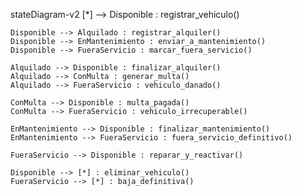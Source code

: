 stateDiagram-v2
    [*] --> Disponible : registrar_vehiculo()

    Disponible --> Alquilado : registrar_alquiler()
    Disponible --> EnMantenimiento : enviar_a_mantenimiento()
    Disponible --> FueraServicio : marcar_fuera_servicio()

    Alquilado --> Disponible : finalizar_alquiler()
    Alquilado --> ConMulta : generar_multa()
    Alquilado --> FueraServicio : vehiculo_danado()

    ConMulta --> Disponible : multa_pagada()
    ConMulta --> FueraServicio : vehiculo_irrecuperable()

    EnMantenimiento --> Disponible : finalizar_mantenimiento()
    EnMantenimiento --> FueraServicio : fuera_servicio_definitivo()

    FueraServicio --> Disponible : reparar_y_reactivar()

    Disponible --> [*] : eliminar_vehiculo()
    FueraServicio --> [*] : baja_definitiva()
